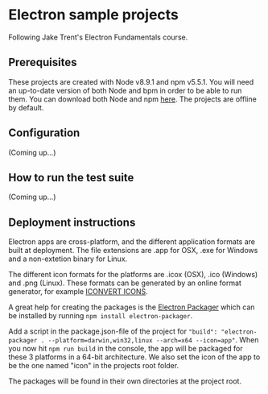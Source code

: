 # Electron sample projects
Following Jake Trent's Electron Fundamentals course.

## Prerequisites
These projects are created with Node v8.9.1 and npm v5.5.1. You will need an up-to-date version of both Node and bpm in order to be able to run them. You can download both Node and npm [here](https://nodejs.org/en/download/). The projects are offline by default.

## Configuration
(Coming up...)

## How to run the test suite
(Coming up...)

## Deployment instructions
Electron apps are cross-platform, and the different application formats are built at deployment. The file extensions are .app for OSX, .exe for Windows and a non-extetion binary for Linux. 

The different icon formats for the platforms are .icox (OSX), .ico (Windows) and .png (Linux). These formats can be generated by an online format generator, for example [ICONVERT ICONS](https://iconverticons.com/online/). 

A great help for creating the packages is the [Electron Packager](https://www.npmjs.com/package/electron-packager) which can be installed by running ```npm install electron-packager```.

Add a script in the package.json-file of the project for ```"build": "electron-packager . --platform=darwin,win32,linux --arch=x64 --icon=app"```. When you now hit ```npm run build``` in the console, the app will be packaged for these 3 platforms in a 64-bit architecture. We also set the icon of the app to be the one named "icon" in the projects root folder.

The packages will be found in their own directories at the project root.



